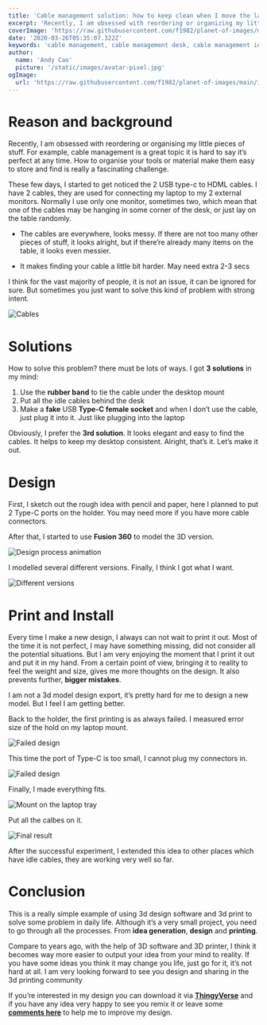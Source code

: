 ```yaml
---
title: 'Cable management solution: how to keep clean when I move the laptop outside the desk'
excerpt: 'Recently, I am obsessed with reordering or organizing my little pieces of stuff. For example, cable management is a great topic it is hard to say it’s perfect at any time. How to organize your tools or material make them easy to store and find is really a fascinating challenge.'
coverImage: 'https://raw.githubusercontent.com/f1982/planet-of-images/main/img/usbc-holder-cover-image.jpg'
date: '2020-03-26T05:35:07.322Z'
keywords: 'cable management, cable management desk, cable management ideas, cable management tray, wfh setups, developer desk, cable management tips, developer desk setup, dev desk setup'
author:
  name: 'Andy Cao'
  picture: '/static/images/avatar-pixel.jpg'
ogImage:
  url: 'https://raw.githubusercontent.com/f1982/planet-of-images/main/img/usbc-holder-cover-image.jpg'
---
```


# Reason and background

Recently, I am obsessed with reordering or organising my little pieces of stuff. For example, cable management is a great topic it is hard to say it’s perfect at any time. How to organise your tools or material make them easy to store and find is really a fascinating challenge.

These few days, I started to get noticed the 2 USB type-c to HDML cables. I have 2 cables, they are used for connecting my laptop to my 2 external monitors. Normally I use only one monitor, sometimes two, which mean that one of the cables may be hanging in some corner of the desk, or just lay on the table randomly.

- The cables are everywhere, looks messy. If there are not too many other pieces of stuff, it looks alright, but if there’re already many items on the table, it looks even messier.

- It makes finding your cable a little bit harder. May need extra 2-3 secs

I think for the vast majority of people, it is not an issue, it can be ignored for sure. But sometimes you just want to solve this kind of problem with strong intent.

![Cables](https://raw.githubusercontent.com/f1982/planet-of-images/main/img/usbc-holder-cables-on-the-table.jpeg)

# Solutions

How to solve this problem? there must be lots of ways. I got **3 solutions** in my mind:

1. Use the **rubber band** to tie the cable under the desktop mount
2. Put all the idle cables behind the desk
3. Make a **fake** USB **Type-C female socket** and when I don’t use the cable, just plug it into it. Just like plugging into the laptop

Obviously, I prefer the **3rd solution**. It looks elegant and easy to find the cables. It helps to keep my desktop consistent. Alright, that’s it. Let’s make it out.

# Design

First, I sketch out the rough idea with pencil and paper, here I planned to put 2 Type-C ports on the holder. You may need more if you have more cable connectors.

After that, I started to use **Fusion 360** to model the 3D version.

![Design process animation](https://raw.githubusercontent.com/f1982/planet-of-images/main/img/usbc-holder-design-process.mov.gif)

I modelled several different versions. Finally, I think I got what I want.

![Different versions](https://raw.githubusercontent.com/f1982/planet-of-images/main/img/usbc-holder-different-models.png)

# Print and Install

Every time I make a new design, I always can not wait to print it out. Most of the time it is not perfect, I may have something missing, did not consider all the potential situations. But I am very enjoying the moment that I print it out and put it in my hand. From a certain point of view, bringing it to reality to feel the weight and size, gives me more thoughts on the design. It also prevents further, **bigger mistakes**.

I am not a 3d model design export, it’s pretty hard for me to design a new model. But I feel I am getting better.

Back to the holder, the first printing is as always failed. I measured error size of the hold on my laptop mount.

![Failed design](https://raw.githubusercontent.com/f1982/planet-of-images/main/img/usbc-holder-printed-failed.jpeg)

This time the port of Type-C is too small, I cannot plug my connectors in.

![Failed design](https://raw.githubusercontent.com/f1982/planet-of-images/main/img/usbc-holder-printed-failed-2.jpeg)

Finally, I made everything fits.

![Mount on the laptop tray](https://raw.githubusercontent.com/f1982/planet-of-images/main/img/usbc-holder-mount-on.jpeg)

Put all the calbes on it.

![Final result](https://raw.githubusercontent.com/f1982/planet-of-images/main/img/usbc-holder-final-one-with-cables.jpeg)

After the successful experiment, I extended this idea to other places which have idle cables, they are working very well so far.

# Conclusion

This is a really simple example of using 3d design software and 3d print to solve some problem in daily life. Although it’s a very small project, you need to go through all the processes. From **idea generation**, **design** and **printing**.

Compare to years ago, with the help of 3D software and 3D printer, I think it becomes way more easier to output your idea from your mind to reality. If you have some ideas you think it may change you life, just go for it, it’s not hard at all. I am very looking forward to see you design and sharing in the 3d printing community

If you’re interested in my design you can download it via [**ThingyVerse**](https://www.thingiverse.com/thing:5346194) and if you have any idea very happy to see you remix it or leave some [**comments here**](https://www.thingiverse.com/thing:5346194/comments) to help me to improve my design.

